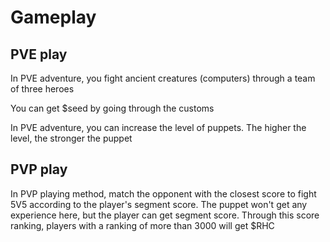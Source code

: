 # Gameplay

## PVE play

In PVE adventure, you fight ancient creatures (computers) through a team of three heroes

You can get $seed by going through the customs

In PVE adventure, you can increase the level of puppets. The higher the level, the stronger the puppet

## PVP play

In PVP playing method, match the opponent with the closest score to fight 5V5 according to the player's segment score. The puppet won't get any experience here, but the player can get segment score. Through this score ranking, players with a ranking of more than 3000 will get $RHC
